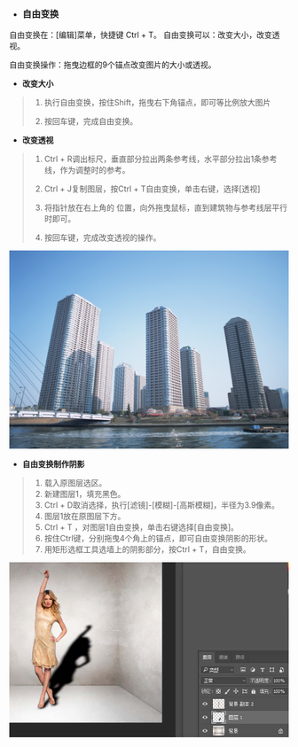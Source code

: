 * ### 自由变换


自由变换在：\[编辑\]菜单，快捷键 Ctrl + T。
自由变换可以：改变大小，改变透视。

自由变换操作：拖曳边框的9个锚点改变图片的大小或透视。

* **改变大小**

> 1. 执行自由变换，按住Shift，拖曳右下角锚点，即可等比例放大图片
> 
> 2. 按回车键，完成自由变换。

* **改变透视**

> 1. Ctrl + R调出标尺，垂直部分拉出两条参考线，水平部分拉出1条参考线，作为调整时的参考。
> 2. Ctrl + J复制图层，按Ctrl + T自由变换，单击右键，选择\[透视\]
> 
> 3. 将指针放在右上角的 位置，向外拖曳鼠标，直到建筑物与参考线层平行时即可。
> 
> 4. 按回车键，完成改变透视的操作。

![](/assets/2-透视素材.jpg)
* **自由变换制作阴影**

> 1. 载入原图层选区。
> 2. 新建图层1，填充黑色。
> 3. Ctrl + D取消选择，执行\[滤镜\]-\[模糊\]-\[高斯模糊\]，半径为3.9像素。
> 4.  图层1放在原图层下方。
> 5. Ctrl + T ，对图层1自由变换，单击右键选择\[自由变换\]。
> 6. 按住Ctrl键，分别拖曳4个角上的锚点，即可自由变换阴影的形状。
> 7. 用矩形选框工具选墙上的阴影部分，按Ctrl + T，自由变换。

![](/assets/制作阴影.jpg)

